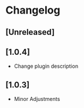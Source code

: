 # Changelog

## [Unreleased]

## [1.0.4]
- Change plugin description

## [1.0.3]
- Minor Adjustments